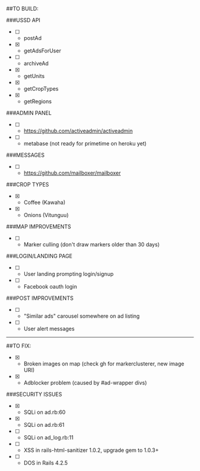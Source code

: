 ##TO BUILD:

###USSD API
- [ ] - postAd
- [x] - getAdsForUser
- [ ] - archiveAd
- [x] - getUnits
- [x] - getCropTypes
- [x] - getRegions

###ADMIN PANEL
- [ ] - https://github.com/activeadmin/activeadmin
- [ ] - metabase (not ready for primetime on heroku yet)

###MESSAGES
- [ ] - https://github.com/mailboxer/mailboxer

###CROP TYPES
- [x] - Coffee (Kawaha)
- [x] - Onions (Vitunguu)

###MAP IMPROVEMENTS
- [ ] - Marker culling (don't draw markers older than 30 days)

###LOGIN/LANDING PAGE
- [ ] - User landing prompting login/signup
- [ ] - Facebook oauth login

###POST IMPROVEMENTS
- [ ] - "Similar ads" carousel somewhere on ad listing
- [ ] - User alert messages

---------------------

##TO FIX:

- [x] - Broken images on map (check gh for markerclusterer, new image URI)
- [x] - Adblocker problem (caused by #ad-wrapper divs)

###SECURITY ISSUES
- [x] - SQLi on ad.rb:60
- [x] - SQLi on ad.rb:61
- [ ] - SQLi on ad_log.rb:11
- [ ] - XSS in rails-html-sanitizer 1.0.2, upgrade gem to 1.0.3+
- [ ] - DOS in Rails 4.2.5
